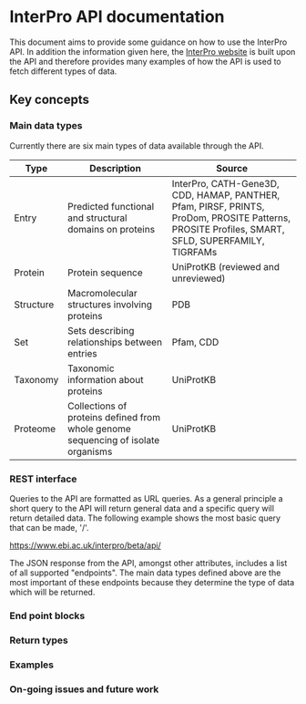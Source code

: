 # InterPro API documentation

This document aims to provide some guidance on how to use the InterPro API. In addition the information given here, 
the [InterPro website](https://www.ebi.ac.uk/interpro/beta) is built upon the API and therefore provides many examples
of how the API is used to fetch different types of data.

## Key concepts

### Main data types
Currently there are six main types of data available through the API.

|Type| Description|Source|
|----|----|----|
|Entry| Predicted functional and structural domains on proteins| InterPro, CATH-Gene3D, CDD, HAMAP, PANTHER, Pfam, PIRSF, PRINTS, ProDom, PROSITE Patterns, PROSITE Profiles, SMART, SFLD, SUPERFAMILY, TIGRFAMs| 
|Protein| Protein sequence| UniProtKB (reviewed and unreviewed)|
|Structure| Macromolecular structures involving proteins| PDB|
|Set| Sets describing relationships between entries|Pfam, CDD|
|Taxonomy| Taxonomic information about proteins|UniProtKB|
|Proteome| Collections of proteins defined from whole genome sequencing of isolate organisms|UniProtKB|

### REST interface
Queries to the API are formatted as URL queries. As a general principle a short query to the API will return general 
data and a specific query will return detailed data. The following example shows the most basic query that can 
be made, '/'.  

https://www.ebi.ac.uk/interpro/beta/api/

The JSON response from the API, amongst other attributes, includes a list of all supported  "endpoints". The main data types 
defined above are the most important of these endpoints because they determine the type of data which will be returned.





### End point blocks



### Return types

### Examples

### On-going issues and future work

